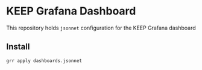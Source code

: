 KEEP Grafana Dashboard
======================

This repository holds `jsonnet` configuration for the KEEP Grafana dashboard

## Install

```
grr apply dashboards.jsonnet 
```

